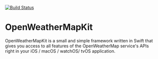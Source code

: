 [![Build Status](https://travis-ci.org/anverbogatov/OpenWeatherMapKit.svg?branch=master)](https://travis-ci.org/anverbogatov/OpenWeatherMapKit)

# OpenWeatherMapKit
OpenWeatherMapKit is a small and simple framework written in Swift that gives you access to all features of the OpenWeatherMap service's APIs right in your iOS / macOS / watchOS/ tvOS application.
